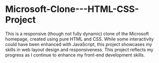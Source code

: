 # Microsoft-Clone---HTML-CSS-Project
This is a responsive (though not fully dynamic) clone of the Microsoft homepage, created using pure HTML and CSS. While some interactivity could have been enhanced with JavaScript, this project showcases my skills in web layout design and responsiveness. This project reflects my progress as I continue to enhance my front-end development skills. 

